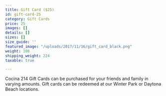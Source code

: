 ```yaml
---
title: Gift Card ($25)
id: gift-card-25
category: Gift Cards
price: 25
images: []
details: []
sizes: []
size_guide: ''
featured_image: "/uploads/2017/11/16/gift_card_black.png"
weight: 100
shipping_weight: 224
taxable: true

---
```

Cocina 214 Gift Cards can be purchased for your friends and family in varying amounts. Gift cards can be redeemed at our Winter Park or Daytona Beach locations.
